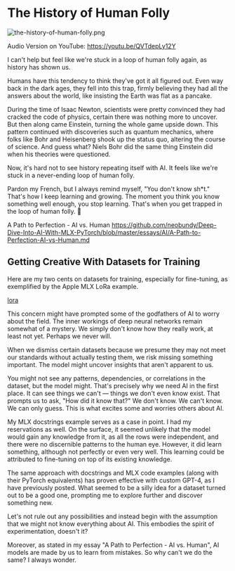 # The History of Human Folly

![the-history-of-human-folly.png](..%2Fimages%2Fthe-history-of-human-folly.png)

Audio Version on YouTube: https://youtu.be/QVTdepLy12Y 

I can't help but feel like we're stuck in a loop of human folly again, as history has shown us.

Humans have this tendency to think they've got it all figured out. Even way back in the dark ages, they fell into this trap, firmly believing they had all the answers about the world, like insisting the Earth was flat as a pancake.

During the time of Isaac Newton, scientists were pretty convinced they had cracked the code of physics, certain there was nothing more to uncover. But then along came Einstein, turning the whole game upside down. This pattern continued with discoveries such as quantum mechanics, where folks like Bohr and Heisenberg shook up the status quo, altering the course of science. And guess what? Niels Bohr did the same thing Einstein did when his theories were questioned.

Now, it's hard not to see history repeating itself with AI. It feels like we're stuck in a never-ending loop of human folly.

Pardon my French, but I always remind myself, "You don't know sh*t." That's how I keep learning and growing. The moment you think you know something well enough, you stop learning. That's when you get trapped in the loop of human folly. 🤗

A Path to Perfection - AI vs. Human
https://github.com/neobundy/Deep-Dive-Into-AI-With-MLX-PyTorch/blob/master/essays/AI/A-Path-to-Perfection-AI-vs-Human.md

## Getting Creative With Datasets for Training

Here are my two cents on datasets for training, especially for fine-tuning, as exemplified by the Apple MLX LoRa example.

[lora](..%2F..%2Fmlx-examples%2Flora)

This concern might have prompted some of the godfathers of AI to worry about the field. The inner workings of deep neural networks remain somewhat of a mystery. We simply don't know how they really work, at least not yet. Perhaps we never will.

When we dismiss certain datasets because we presume they may not meet our standards without actually testing them, we risk missing something important. The model might uncover insights that aren't apparent to us.

You might not see any patterns, dependencies, or correlations in the dataset, but the model might. That's precisely why we need AI in the first place. It can see things we can't — things we don't even know exist. That prompts us to ask, "How did it know that?" We don't know. We can't know. We can only guess. This is what excites some and worries others about AI.

My MLX docstrings example serves as a case in point. I had my reservations as well. On the surface, it seemed unlikely that the model would gain any knowledge from it, as all the rows were independent, and there were no discernible patterns to the human eye. However, it did learn something, although not perfectly or even very well. This learning could be attributed to fine-tuning on top of its existing knowledge.

The same approach with docstrings and MLX code examples (along with their PyTorch equivalents) has proven effective with custom GPT-4, as I have previously posted. What seemed to be a silly idea for a dataset turned out to be a good one, prompting me to explore further and discover something new.

Let's not rule out any possibilities and instead begin with the assumption that we might not know everything about AI. This embodies the spirit of experimentation, doesn't it?

Moreover, as stated in my essay "A Path to Perfection - AI vs. Human", AI models are made by us to learn from mistakes. So why can't we do the same? I always wonder.